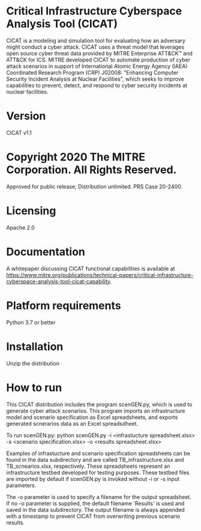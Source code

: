 # Critical Infrastructure Cyberspace Analysis Tool (CICAT)
CICAT is a modeling and simulation tool for evaluating how an adversary might conduct a cyber attack. CICAT uses a threat model that leverages open source cyber threat data provided by MITRE Enterprise ATT&CK™ and ATT&CK for ICS. MITRE developed CICAT to automate production of cyber attack scenarios in support of International Atomic Energy Agency (IAEA) Coordinated Research Program (CRP) J02008: "Enhancing Computer Security Incident Analysis at Nuclear Facilities", which seeks to improve capabilities to prevent, detect, and respond to cyber security incidents at nuclear facilities.
# Version
CICAT v1.1
# Copyright 2020 The MITRE Corporation. All Rights Reserved. 
Approved for public release; Distribution unlimited. PRS Case 20-2400.
# Licensing
Apache 2.0
# Documentation
A whitepaper discussing CICAT functional capabilities is available at https://www.mitre.org/publications/technical-papers/critical-infrastructure-cyberspace-analysis-tool-cicat-capability.
# Platform requirements
Python 3.7 or better
# Installation
Unzip the distribution
# How to run
This CICAT distribution includes the program scenGEN.py, which is used to generate cyber attack scenarios. This program imports an infrastructure model and scenario specification as Excel spreadsheets, and exports generated scnerarios data as an Excel spreadsdheet. 

To run scenGEN.py: 
python scenGEN.py -i \<infrastucture spreadsheet.xlsx\> -s \<scenario specification.xlsx\> -o \<results spreadsheet.xlsx\>
                                                                                                   
Examples of infrastucture and scenario specification spreadsheets can be found in the data subdirectory and are called TB_infrastructure.xlsx and TB_scnearios.xlsx, respectively. These spreadsheets represent an infrastructure testbed developed for testing purposes. These testbed files are imported by default if scenGEN.py is invoked without -i or -s input parameters.  

The -o parameter is used to specify a filename for the output spreadsheet. If no -o parameter is supplied, the default filename 'Results' is used and saved in the data subdirectory. The output filename is always appended with a timestamp to prevent CICAT from overwriting previous scenario results. 
